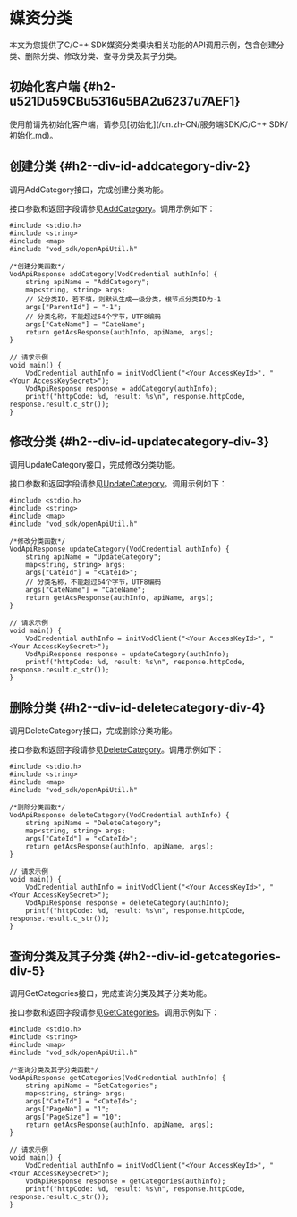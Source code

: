 媒资分类 
=========================

本文为您提供了C/C++ SDK媒资分类模块相关功能的API调用示例，包含创建分类、删除分类、修改分类、查寻分类及其子分类。

初始化客户端 {#h2-u521Du59CBu5316u5BA2u6237u7AEF1}
--------------------------------------------

使用前请先初始化客户端，请参见[初始化](/cn.zh-CN/服务端SDK/C/C++ SDK/初始化.md)。

创建分类 {#h2--div-id-addcategory-div-2}
------------------------------------

调用AddCategory接口，完成创建分类功能。

接口参数和返回字段请参见[AddCategory](/cn.zh-CN/服务端API/媒资管理/媒资分类/创建分类.md)。调用示例如下：

    #include <stdio.h>
    #include <string>
    #include <map>
    #include "vod_sdk/openApiUtil.h"
    
    /*创建分类函数*/
    VodApiResponse addCategory(VodCredential authInfo) {
        string apiName = "AddCategory";
        map<string, string> args;
        // 父分类ID，若不填，则默认生成一级分类，根节点分类ID为-1
        args["ParentId"] = "-1";
        // 分类名称，不能超过64个字节，UTF8编码
        args["CateName"] = "CateName";
        return getAcsResponse(authInfo, apiName, args);
    }
    
    // 请求示例
    void main() {
        VodCredential authInfo = initVodClient("<Your AccessKeyId>", "<Your AccessKeySecret>");
        VodApiResponse response = addCategory(authInfo);
        printf("httpCode: %d, result: %s\n", response.httpCode, response.result.c_str());
    }



修改分类 {#h2--div-id-updatecategory-div-3}
---------------------------------------

调用UpdateCategory接口，完成修改分类功能。

接口参数和返回字段请参见[UpdateCategory](/cn.zh-CN/服务端API/媒资管理/媒资分类/更新分类.md)。调用示例如下：

    #include <stdio.h>
    #include <string>
    #include <map>
    #include "vod_sdk/openApiUtil.h"
    
    /*修改分类函数*/
    VodApiResponse updateCategory(VodCredential authInfo) {
        string apiName = "UpdateCategory";
        map<string, string> args;
        args["CateId"] = "<CateId>";
        // 分类名称，不能超过64个字节，UTF8编码
        args["CateName"] = "CateName";
        return getAcsResponse(authInfo, apiName, args);
    }
    
    // 请求示例
    void main() {
        VodCredential authInfo = initVodClient("<Your AccessKeyId>", "<Your AccessKeySecret>");
        VodApiResponse response = updateCategory(authInfo);
        printf("httpCode: %d, result: %s\n", response.httpCode, response.result.c_str());
    }



删除分类 {#h2--div-id-deletecategory-div-4}
---------------------------------------

调用DeleteCategory接口，完成删除分类功能。

接口参数和返回字段请参见[DeleteCategory](/cn.zh-CN/服务端API/媒资管理/媒资分类/删除分类.md)。调用示例如下：

    #include <stdio.h>
    #include <string>
    #include <map>
    #include "vod_sdk/openApiUtil.h"
    
    /*删除分类函数*/
    VodApiResponse deleteCategory(VodCredential authInfo) {
        string apiName = "DeleteCategory";
        map<string, string> args;
        args["CateId"] = "<CateId>";
        return getAcsResponse(authInfo, apiName, args);
    }
    
    // 请求示例
    void main() {
        VodCredential authInfo = initVodClient("<Your AccessKeyId>", "<Your AccessKeySecret>");
        VodApiResponse response = deleteCategory(authInfo);
        printf("httpCode: %d, result: %s\n", response.httpCode, response.result.c_str());
    }



查询分类及其子分类 {#h2--div-id-getcategories-div-5}
-------------------------------------------

调用GetCategories接口，完成查询分类及其子分类功能。

接口参数和返回字段请参见[GetCategories](/cn.zh-CN/服务端API/媒资管理/媒资分类/获取分类及子分类.md)。调用示例如下：

    #include <stdio.h>
    #include <string>
    #include <map>
    #include "vod_sdk/openApiUtil.h"
    
    /*查询分类及其子分类函数*/
    VodApiResponse getCategories(VodCredential authInfo) {
        string apiName = "GetCategories";
        map<string, string> args;
        args["CateId"] = "<CateId>";
        args["PageNo"] = "1";
        args["PageSize"] = "10";
        return getAcsResponse(authInfo, apiName, args);
    }
    
    // 请求示例
    void main() {
        VodCredential authInfo = initVodClient("<Your AccessKeyId>", "<Your AccessKeySecret>");
        VodApiResponse response = getCategories(authInfo);
        printf("httpCode: %d, result: %s\n", response.httpCode, response.result.c_str());
    }


